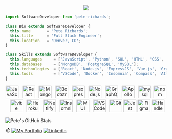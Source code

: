 <p align="center">
  <img src="https://images.unsplash.com/photo-1548996180-930bf553d395?q=80&w=3874&auto=format&fit=crop&ixlib=rb-4.0.3&ixid=M3wxMjA3fDB8MHxwaG90by1wYWdlfHx8fGVufDB8fHx8fA%3D%3D" />
</p>



```js
import SoftwareDeveloper from 'pete-richards';

class Bio extends SoftwareDeveloper {
  this.name       = 'Pete Richards';
  this.title      = 'Full Stack Engineer';
  this.location   = 'Denver, CO';
}

class Skills extends SoftwareDeveloper {
  this.languages     = ['JavaScript', 'Python', 'SQL', 'HTML', 'CSS', 'C'];
  this.databases     = ['MongoDB', 'PostgreSQL', 'MySQL'];
  this.technologies  = ['React', 'Node.js', 'ExpressJS', 'Vue.js', 'GraphQL', 'jQuery', 'Bootstrap', 'Material-UI'];
  this.tools         = ['VSCode', 'Docker', 'Insomnia', 'Compass', 'Atlas', 'Jest', 'Git']
}
```
<p align="center">
  <img src="https://simpleicons.now.sh/javascript/F7DF1E" alt="JavaScript" width="40" height="40"> &nbsp; <img src="https://simpleicons.now.sh/react/FF4154" alt="React" width="40" height="40"> &nbsp; <img src="https://simpleicons.now.sh/mongodb/47A248" alt="MongoDB" width="40" height="40"> &nbsp; <img src="https://simpleicons.now.sh/bootstrap/7952b3" alt="Bootstrap" width="40" height="40"> &nbsp; <img src="https://simpleicons.now.sh/express/ffffff" alt="express" width="40" height="40"> &nbsp; <img src="https://simpleicons.now.sh/nodedotjs/339933" alt="Node.js" width="40" height="40"> &nbsp; <img src="https://simpleicons.now.sh/graphql/e10098" alt="GraphQL" width="40" height="40"> &nbsp; <img src="https://simpleicons.now.sh/apollographql/2196f0" alt="Apollo" width="40" height="40"> &nbsp; <img src="https://simpleicons.now.sh/mysql/4479a1" alt="mysql" width="40" height="40">&nbsp; <img src="https://simpleicons.now.sh/npm/cb3837" alt="npm" width="40" height="40"> &nbsp; <img src="https://simpleicons.now.sh/vite/646cff" alt="vite" width="40" height="40"> &nbsp; <img src="https://simpleicons.now.sh/heroku/430098" alt="Heroku" width="40" height="40"> &nbsp; <img src="https://simpleicons.now.sh/netlify/00C7B7" alt="Netlify" width="40" height="40"> &nbsp; <img src="https://simpleicons.now.sh/insomnia/4000BF" alt="Insomnia" width="40" height="40"> &nbsp; <img src="https://simpleicons.now.sh/mui/007fff" alt="MUI" width="40" height="40"> &nbsp; <img src="https://simpleicons.now.sh/visualstudiocode/0078d7" alt="VS Code" width="40" height="40"> &nbsp; <img src="https://simpleicons.now.sh/git/f34f29" alt="Git" width="40" height="40"> <img src="https://simpleicons.now.sh/jest/C63D14" alt="Jest" width="40" height="40"> <img src="https://simpleicons.now.sh/figma/1abcfe" alt="Figma" width="40" height="40"> <img src="https://simpleicons.now.sh/handlebarsdotjs/5c4848" alt="Handlebars.js" width="40" height="40">
</p>

<!--
<br/>
<br/>
🔭 I’m currently working on a social media app called 'Blurb' with some of my friends! Keep up to date with our progress by clicking [here](https://github.com/ljkahn/Blurb)!
<br/>
<br/>
-->



![Pete's GitHub Stats](https://github-readme-stats.vercel.app/api?username=PRich57&theme=midnight-purple&show_icons=true)

<!--  ![Pete's GitHub Streak](https://github-readme-streak-stats.herokuapp.com/?user=PRich57&theme=midnight-purple&hide_border=false)<br/>  -->

📫 [![My Portfolio](https://img.shields.io/badge/Portfolio-007C75?logo=react&logoColor=FF4154)](https://pete-richards.netlify.app/)
[![LinkedIn](https://img.shields.io/badge/LinkedIn-%230077B5.svg?logo=linkedin&logoColor=white)](https://www.linkedin.com/in/peterrichards57/)



<!--

- 🔭 I’m currently working on ...
- 🌱 I’m currently learning ...
- 👯 I’m looking to collaborate on ...
- 🤔 I’m looking for help with ...
- 💬 Ask me about ...
- 📫 How to reach me: ...
- 😄 Pronouns: ...
- ⚡ Fun fact: ...
-->
